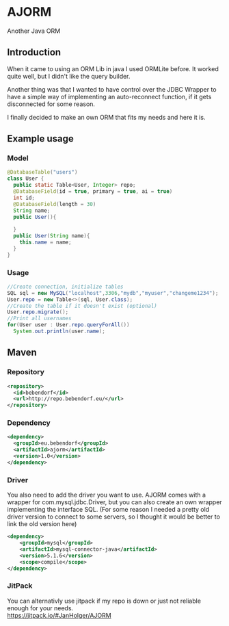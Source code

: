 # AJORM
Another Java ORM

## Introduction
When it came to using an ORM Lib in java I used ORMLite before. It worked quite well, but I didn't like the query builder.

Another thing was that I wanted to have control over the JDBC Wrapper to have a simple way of implementing an auto-reconnect function, if it gets disconnected for some reason. 

I finally decided to make an own ORM that fits my needs and here it is.

## Example usage 

### Model
```java
@DatabaseTable("users")
class User {
  public static Table<User, Integer> repo;
  @DatabaseField(id = true, primary = true, ai = true)
  int id;
  @DatabaseField(length = 30)
  String name;
  public User(){
    
  }
  public User(String name){
    this.name = name;
  }
}
```
### Usage
```java
//Create connection, initialize tables
SQL sql = new MySQL("localhost",3306,"mydb","myuser","changeme1234");
User.repo = new Table<>(sql, User.class);
//Create the table if it doesn't exist (optional)
User.repo.migrate();
//Print all usernames
for(User user : User.repo.queryForAll())
  System.out.println(user.name);
```

## Maven

### Repository
```xml
<repository>
  <id>bebendorf</id>
  <url>http://repo.bebendorf.eu/</url>
</repository>
```
### Dependency
```xml
<dependency>
  <groupId>eu.bebendorf</groupId>
  <artifactId>ajorm</artifactId>
  <version>1.0</version>
</dependency>
```
### Driver
You also need to add the driver you want to use. AJORM comes with a wrapper for com.mysql.jdbc.Driver, but you can also create an own wrapper implementing the interface SQL. (For some reason I needed a pretty old driver version to connect to some servers, so I thought it would be better to link the old version here)
```xml
<dependency>
    <groupId>mysql</groupId>
    <artifactId>mysql-connector-java</artifactId>
    <version>5.1.6</version>
    <scope>compile</scope>
</dependency>
```

### JitPack
You can alternativly use jitpack if my repo is down or just not reliable enough for your needs.  
https://jitpack.io/#JanHolger/AJORM
